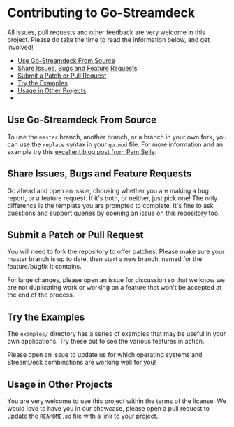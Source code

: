 # Contributing to Go-Streamdeck

All issues, pull requests and other feedback are very welcome in this project. Please do take the time to read the information below, and get involved!

- [Use Go-Streamdeck From Source](#use-go-streamdeck-from-source)
- [Share Issues, Bugs and Feature Requests](#share-issues-bugs-and-feature-requests)
- [Submit a Patch or Pull Request](#submit-a-patch-or-pull-request)
- [Try the Examples](#try-the-examples)
- [Usage in Other Projects](#usage-in-other-projects)
-
## Use Go-Streamdeck From Source

To use the `master` branch, another branch, or a branch in your own fork, you can use the `replace` syntax in your `go.mod` file. For more information and an example try this [excellent blog post from Pam Selle](https://thewebivore.com/using-replace-in-go-mod-to-point-to-your-local-module/).

## Share Issues, Bugs and Feature Requests

Go ahead and open an issue, choosing whether you are making a bug report, or a feature request. If it's both, or neither, just pick one! The only difference is the template you are prompted to complete. It's fine to ask questions and support queries by opening an issue on this repository too.

## Submit a Patch or Pull Request

You will need to fork the repository to offer patches. Please make sure your master branch is up to date, then start a new branch, named for the feature/bugfix it contains.

For large changes, please open an issue for discussion so that we know we are not duplicating work or working on a feature that won't be accepted at the end of the process.

## Try the Examples

The `examples/` directory has a series of examples that may be useful in your own applications. Try these out to see the various features in action.

Please open an issue to update us for which operating systems and StreamDeck combinations are working well for you!

## Usage in Other Projects

You are very welcome to use this project within the terms of the license. We would love to have you in our showcase, please open a pull request to update the `REAMDME.md` file with a link to your project.
